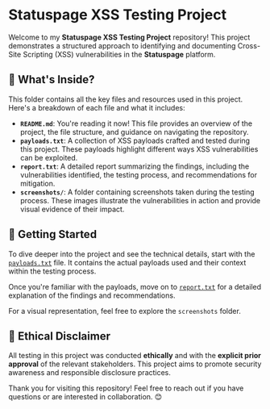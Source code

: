 # Statuspage XSS Testing Project

Welcome to my **Statuspage XSS Testing Project** repository! This project demonstrates a structured approach to identifying and documenting Cross-Site Scripting (XSS) vulnerabilities in the **Statuspage** platform.

## 📂 What's Inside?
This folder contains all the key files and resources used in this project. Here's a breakdown of each file and what it includes:

- **`README.md`**: You're reading it now! This file provides an overview of the project, the file structure, and guidance on navigating the repository.
- **`payloads.txt`**: A collection of XSS payloads crafted and tested during this project. These payloads highlight different ways XSS vulnerabilities can be exploited.
- **`report.txt`**: A detailed report summarizing the findings, including the vulnerabilities identified, the testing process, and recommendations for mitigation.
- **`screenshots/`**: A folder containing screenshots taken during the testing process. These images illustrate the vulnerabilities in action and provide visual evidence of their impact.

## 🚀 Getting Started
To dive deeper into the project and see the technical details, start with the [`payloads.txt`](payloads.txt) file. It contains the actual payloads used and their context within the testing process.

Once you're familiar with the payloads, move on to [`report.txt`](report.txt) for a detailed explanation of the findings and recommendations.

For a visual representation, feel free to explore the `screenshots` folder.

## 🛑 Ethical Disclaimer
All testing in this project was conducted **ethically** and with the **explicit prior approval** of the relevant stakeholders. This project aims to promote security awareness and responsible disclosure practices.

Thank you for visiting this repository! Feel free to reach out if you have questions or are interested in collaboration. 😊
